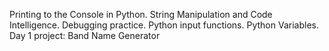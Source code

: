 Printing to the Console in Python.
String Manipulation and Code Intelligence.
Debugging practice.
Python input functions.
Python Variables.
Day 1 project: Band Name Generator
